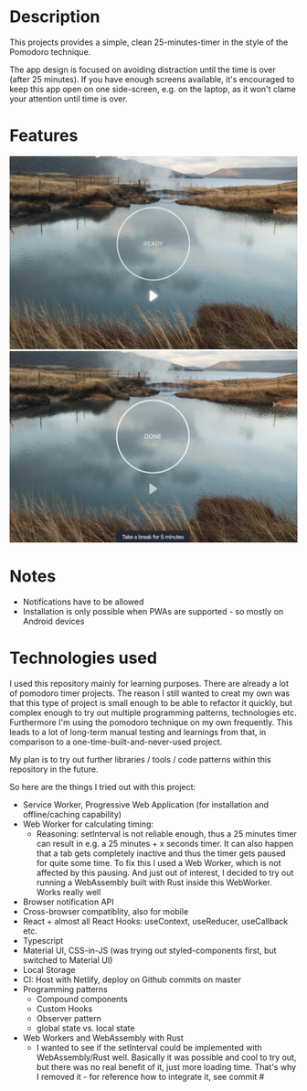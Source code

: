 # Description

This projects provides a simple, clean 25-minutes-timer in the style of the Pomodoro technique.

The app design is focused on avoiding distraction until the time is over (after 25 minutes).
If you have enough screens available, it's encouraged to keep this app open on one side-screen, e.g. on the laptop, as it won't clame your attention until time is over.

# Features

![Demo picture](docs/demo-initial-v2.png)
![Demo picture](docs/demo-completed-v2.png)

# Notes

- Notifications have to be allowed
- Installation is only possible when PWAs are supported - so mostly on Android devices

# Technologies used

I used this repository mainly for learning purposes. There are already a lot of pomodoro timer projects. The reason I still wanted to creat my own was that this type of project is small enough to be able to refactor it quickly, but complex enough to try out multiple programming patterns, technologies etc. Furthermore I'm using the pomodoro technique on my own frequently. This leads to a lot of long-term manual testing and learnings from that, in comparison to a one-time-built-and-never-used project.

My plan is to try out further libraries / tools / code patterns within this repository in the future.

So here are the things I tried out with this project:

- Service Worker, Progressive Web Application (for installation and offline/caching capability)
- Web Worker for calculating timing:
  - Reasoning: setInterval is not reliable enough, thus a 25 minutes timer can result in e.g. a 25 minutes + x seconds timer. It can also happen that a tab gets completely inactive and thus the timer gets paused for quite some time. To fix this I used a Web Worker, which is not affected by this pausing. And just out of interest, I decided to try out running a WebAssembly built with Rust inside this WebWorker. Works really well
- Browser notification API
- Cross-browser compatiblity, also for mobile
- React + almost all React Hooks: useContext, useReducer, useCallback etc.
- Typescript
- Material UI, CSS-in-JS (was trying out styled-components first, but switched to Material UI)
- Local Storage
- CI: Host with Netlify, deploy on Github commits on master
- Programming patterns
  - Compound components
  - Custom Hooks
  - Observer pattern
  - global state vs. local state
- Web Workers and WebAssembly with Rust
  - I wanted to see if the setInterval could be implemented with WebAssembly/Rust well.
    Basically it was possible and cool to try out, but there was no real benefit of it, just more loading time.
    That's why I removed it - for reference how to integrate it, see commit #
